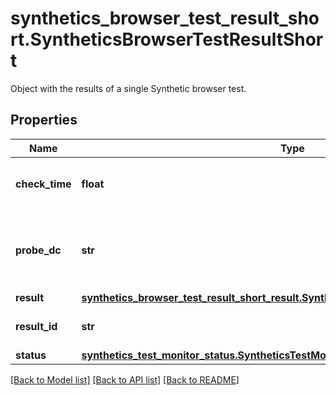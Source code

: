 # synthetics_browser_test_result_short.SyntheticsBrowserTestResultShort

Object with the results of a single Synthetic browser test.
## Properties
Name | Type | Description | Notes
------------ | ------------- | ------------- | -------------
**check_time** | **float** | Last time the browser test was performed. | [optional] 
**probe_dc** | **str** | Location from which the Browser test was performed. | [optional] 
**result** | [**synthetics_browser_test_result_short_result.SyntheticsBrowserTestResultShortResult**](SyntheticsBrowserTestResultShortResult.md) |  | [optional] 
**result_id** | **str** | ID of the browser test result. | [optional] 
**status** | [**synthetics_test_monitor_status.SyntheticsTestMonitorStatus**](SyntheticsTestMonitorStatus.md) |  | [optional] 

[[Back to Model list]](README.md#documentation-for-models) [[Back to API list]](README.md#documentation-for-api-endpoints) [[Back to README]](README.md)


